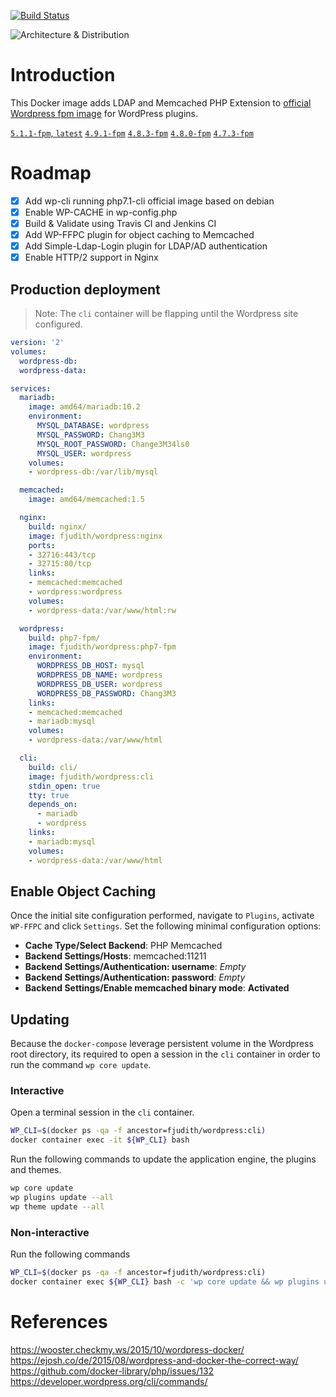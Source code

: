 [![Build Status](https://travis-ci.org/fjudith/docker-wordpress.svg?branch=master)](https://travis-ci.org/fjudith/docker-wordpress)

![Architecture & Distribution](https://github.com/fjudith/docker-wordpress/raw/master/wordpress_architecture.png)

# Introduction

This Docker image adds LDAP and Memcached PHP Extension to [official Wordpress fpm image](https://hub.docker.com/_/wordpress/) for WordPress plugins.

[`5.1.1-fpm`, `latest`](https://github.com/fjudith/docker-wordpress/tree/5.1.1-fpm)
[`4.9.1-fpm`](https://github.com/fjudith/docker-wordpress/tree/4.9.1-fpm)
[`4.8.3-fpm`](https://github.com/fjudith/docker-wordpress/tree/4.8.3-fpm)
[`4.8.0-fpm`](https://github.com/fjudith/docker-wordpress/tree/4.8.0-fpm)
[`4.7.3-fpm`](https://github.com/fjudith/docker-wordpress/tree/4.7.3-fpm)

# Roadmap 

* [x] Add wp-cli running php7.1-cli official image based on debian
* [x] Enable WP-CACHE in wp-config.php
* [x] Build & Validate using Travis CI and Jenkins CI
* [x] Add WP-FFPC plugin for object caching to Memcached
* [x] Add Simple-Ldap-Login plugin for LDAP/AD authentication
* [x] Enable HTTP/2 support in Nginx

## Production deployment

> Note: The `cli` container will be flapping until the Wordpress site configured.

```yml
version: '2'
volumes:
  wordpress-db:
  wordpress-data:

services:
  mariadb:
    image: amd64/mariadb:10.2
    environment:
      MYSQL_DATABASE: wordpress
      MYSQL_PASSWORD: Chang3M3
      MYSQL_ROOT_PASSWORD: Change3M34ls0
      MYSQL_USER: wordpress
    volumes:
    - wordpress-db:/var/lib/mysql

  memcached:
    image: amd64/memcached:1.5

  nginx:
    build: nginx/
    image: fjudith/wordpress:nginx
    ports:
    - 32716:443/tcp
    - 32715:80/tcp
    links:
    - memcached:memcached
    - wordpress:wordpress
    volumes:
    - wordpress-data:/var/www/html:rw

  wordpress:
    build: php7-fpm/
    image: fjudith/wordpress:php7-fpm
    environment:
      WORDPRESS_DB_HOST: mysql
      WORDPRESS_DB_NAME: wordpress
      WORDPRESS_DB_USER: wordpress
      WORDPRESS_DB_PASSWORD: Chang3M3
    links:
    - memcached:memcached
    - mariadb:mysql
    volumes:
    - wordpress-data:/var/www/html

  cli:
    build: cli/
    image: fjudith/wordpress:cli
    stdin_open: true
    tty: true
    depends_on:
      - mariadb
      - wordpress
    links:
    - mariadb:mysql
    volumes:
    - wordpress-data:/var/www/html
```

## Enable Object Caching

Once the initial site configuration performed, navigate to `Plugins`, activate `WP-FFPC` and click `Settings`.
Set the following minimal configuration options:

* **Cache Type/Select Backend**: PHP Memcached
* **Backend Settings/Hosts**: memcached:11211
* **Backend Settings/Authentication: username**: _Empty_
* **Backend Settings/Authentication: password**: _Empty_
* **Backend Settings/Enable memcached binary mode**: **Activated**

## Updating

Because the `docker-compose` leverage persistent volume in the Wordpress root directory, its required to open a session in the `cli` container in order to run the command `wp core update`.

### Interactive

Open a terminal session in the `cli` container.

```bash
WP_CLI=$(docker ps -qa -f ancestor=fjudith/wordpress:cli)
docker container exec -it ${WP_CLI} bash
``` 

Run the following commands to update the application engine, the plugins and themes.

```bash
wp core update
wp plugins update --all
wp theme update --all
```

### Non-interactive

Run the following commands

```bash
WP_CLI=$(docker ps -qa -f ancestor=fjudith/wordpress:cli)
docker container exec ${WP_CLI} bash -c 'wp core update && wp plugins update --all && wp theme update --all'
```

# References
https://wooster.checkmy.ws/2015/10/wordpress-docker/
https://ejosh.co/de/2015/08/wordpress-and-docker-the-correct-way/
https://github.com/docker-library/php/issues/132
https://developer.wordpress.org/cli/commands/

